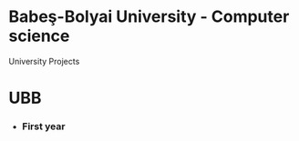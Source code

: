 # Babeş-Bolyai University - Computer science
University Projects 
# UBB
<ul>
  <li><h3>First year</h3></li>
</ul>
